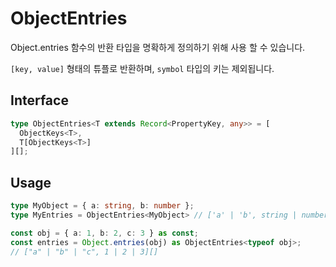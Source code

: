 # ObjectEntries

Object.entries 함수의 반환 타입을 명확하게 정의하기 위해 사용 할 수 있습니다.

`[key, value]` 형태의 튜플로 반환하며, `symbol` 타입의 키는 제외됩니다.

## Interface

```ts title="typescript"
type ObjectEntries<T extends Record<PropertyKey, any>> = [
  ObjectKeys<T>,
  T[ObjectKeys<T>]
][];
```

## Usage

```ts title="typescript"
type MyObject = { a: string, b: number };
type MyEntries = ObjectEntries<MyObject> // ['a' | 'b', string | number][]

const obj = { a: 1, b: 2, c: 3 } as const;
const entries = Object.entries(obj) as ObjectEntries<typeof obj>;
// ["a" | "b" | "c", 1 | 2 | 3][]
``` 
